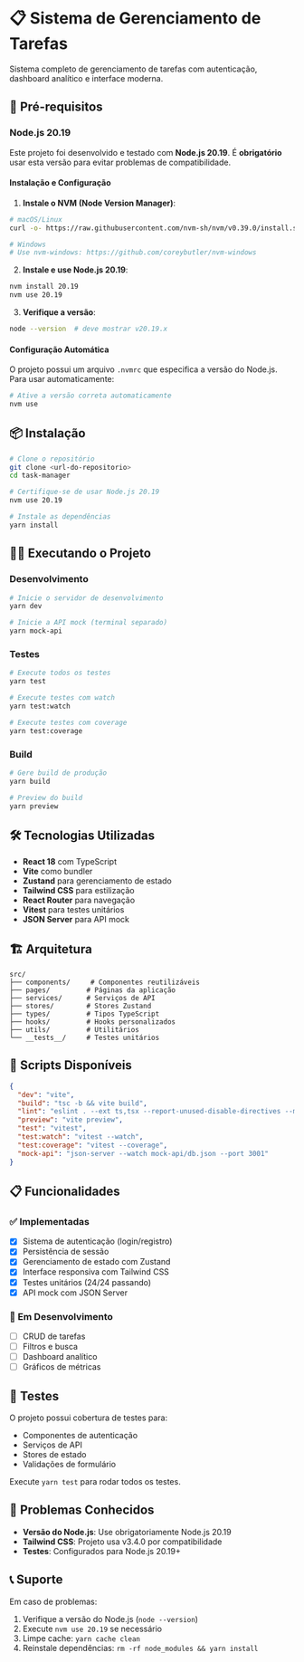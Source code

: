 # 📋 Sistema de Gerenciamento de Tarefas

Sistema completo de gerenciamento de tarefas com autenticação, dashboard analítico e interface moderna.

## 🚀 Pré-requisitos

### Node.js 20.19

Este projeto foi desenvolvido e testado com **Node.js 20.19**. É **obrigatório** usar esta versão para evitar problemas de compatibilidade.

#### Instalação e Configuração

1. **Instale o NVM (Node Version Manager)**:

```bash
# macOS/Linux
curl -o- https://raw.githubusercontent.com/nvm-sh/nvm/v0.39.0/install.sh | bash

# Windows
# Use nvm-windows: https://github.com/coreybutler/nvm-windows
```

2. **Instale e use Node.js 20.19**:

```bash
nvm install 20.19
nvm use 20.19
```

3. **Verifique a versão**:

```bash
node --version  # deve mostrar v20.19.x
```

#### Configuração Automática

O projeto possui um arquivo `.nvmrc` que especifica a versão do Node.js. Para usar automaticamente:

```bash
# Ative a versão correta automaticamente
nvm use
```

## 📦 Instalação

```bash
# Clone o repositório
git clone <url-do-repositorio>
cd task-manager

# Certifique-se de usar Node.js 20.19
nvm use 20.19

# Instale as dependências
yarn install
```

## 🏃‍♂️ Executando o Projeto

### Desenvolvimento

```bash
# Inicie o servidor de desenvolvimento
yarn dev

# Inicie a API mock (terminal separado)
yarn mock-api
```

### Testes

```bash
# Execute todos os testes
yarn test

# Execute testes com watch
yarn test:watch

# Execute testes com coverage
yarn test:coverage
```

### Build

```bash
# Gere build de produção
yarn build

# Preview do build
yarn preview
```

## 🛠️ Tecnologias Utilizadas

- **React 18** com TypeScript
- **Vite** como bundler
- **Zustand** para gerenciamento de estado
- **Tailwind CSS** para estilização
- **React Router** para navegação
- **Vitest** para testes unitários
- **JSON Server** para API mock

## 🏗️ Arquitetura

```
src/
├── components/     # Componentes reutilizáveis
├── pages/         # Páginas da aplicação
├── services/      # Serviços de API
├── stores/        # Stores Zustand
├── types/         # Tipos TypeScript
├── hooks/         # Hooks personalizados
├── utils/         # Utilitários
└── __tests__/     # Testes unitários
```

## 🔧 Scripts Disponíveis

```json
{
  "dev": "vite",
  "build": "tsc -b && vite build",
  "lint": "eslint . --ext ts,tsx --report-unused-disable-directives --max-warnings 0",
  "preview": "vite preview",
  "test": "vitest",
  "test:watch": "vitest --watch",
  "test:coverage": "vitest --coverage",
  "mock-api": "json-server --watch mock-api/db.json --port 3001"
}
```

## 📋 Funcionalidades

### ✅ Implementadas

- [x] Sistema de autenticação (login/registro)
- [x] Persistência de sessão
- [x] Gerenciamento de estado com Zustand
- [x] Interface responsiva com Tailwind CSS
- [x] Testes unitários (24/24 passando)
- [x] API mock com JSON Server

### 🔄 Em Desenvolvimento

- [ ] CRUD de tarefas
- [ ] Filtros e busca
- [ ] Dashboard analítico
- [ ] Gráficos de métricas

## 🧪 Testes

O projeto possui cobertura de testes para:

- Componentes de autenticação
- Serviços de API
- Stores de estado
- Validações de formulário

Execute `yarn test` para rodar todos os testes.

## 🚨 Problemas Conhecidos

- **Versão do Node.js**: Use obrigatoriamente Node.js 20.19
- **Tailwind CSS**: Projeto usa v3.4.0 por compatibilidade
- **Testes**: Configurados para Node.js 20.19+

## 📞 Suporte

Em caso de problemas:

1. Verifique a versão do Node.js (`node --version`)
2. Execute `nvm use 20.19` se necessário
3. Limpe cache: `yarn cache clean`
4. Reinstale dependências: `rm -rf node_modules && yarn install`
